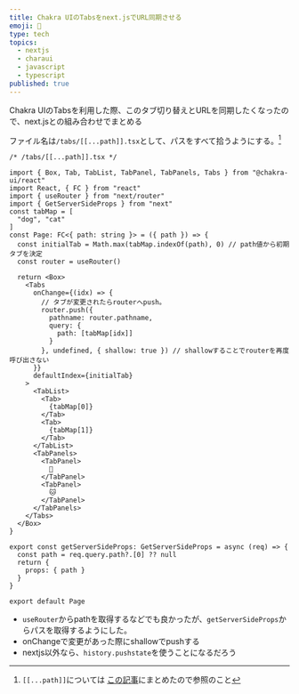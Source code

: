 ```yaml
---
title: Chakra UIのTabsをnext.jsでURL同期させる
emoji: 🥘
type: tech
topics:
  - nextjs
  - charaui
  - javascript
  - typescript
published: true
---
```


Chakra UIのTabsを利用した際、このタブ切り替えとURLを同期したくなったので、next.jsとの組み合わせでまとめる

ファイル名は`/tabs/[[...path]].tsx`として、パスをすべて拾うようにする。[^1]

[^1]: `[[...path]]`については [この記事](https://zenn.dev/terrierscript/articles/2021-04-29-next-js-props-catch-all-routes)にまとめたので参照のこと

```tsx
/* /tabs/[[...path]].tsx */

import { Box, Tab, TabList, TabPanel, TabPanels, Tabs } from "@chakra-ui/react"
import React, { FC } from "react"
import { useRouter } from "next/router"
import { GetServerSideProps } from "next"
const tabMap = [
  "dog", "cat"
]
const Page: FC<{ path: string }> = ({ path }) => {
  const initialTab = Math.max(tabMap.indexOf(path), 0) // path値から初期タブを決定
  const router = useRouter()

  return <Box>
    <Tabs
      onChange={(idx) => {
        // タブが変更されたらrouterへpush。
        router.push({
          pathname: router.pathname,
          query: {
            path: [tabMap[idx]]
          }
        }, undefined, { shallow: true }) // shallowすることでrouterを再度呼び出さない
      }}
      defaultIndex={initialTab}
    >
      <TabList>
        <Tab>
          {tabMap[0]}
        </Tab>
        <Tab>
          {tabMap[1]}
        </Tab>
      </TabList>
      <TabPanels>
        <TabPanel>
          🐶
        </TabPanel>
        <TabPanel>
          🐱
        </TabPanel>
      </TabPanels>
    </Tabs>
  </Box>
}

export const getServerSideProps: GetServerSideProps = async (req) => {
  const path = req.query.path?.[0] ?? null
  return {
    props: { path }
  }
}

export default Page
```

* `useRouter`からpathを取得するなどでも良かったが、`getServerSideProps`からパスを取得するようにした。
* onChangeで変更があった際にshallowでpushする
* nextjs以外なら、`history.pushstate`を使うことになるだろう